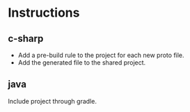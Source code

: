 ﻿# Instructions #

## c-sharp ##

- Add a pre-build rule to the project for each new proto file.
- Add the generated file to the shared project.

## java ##

Include project through gradle.